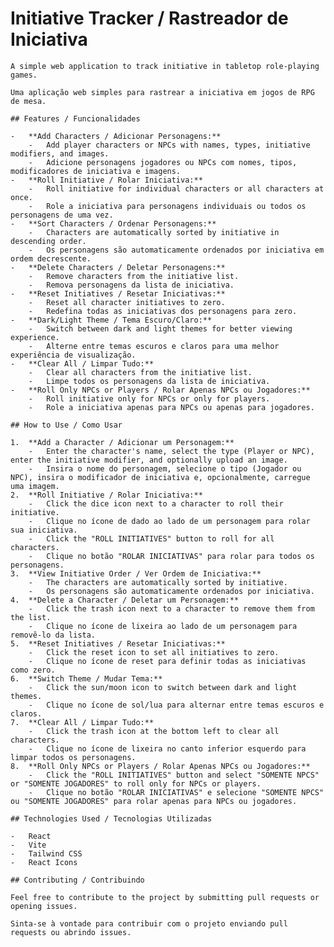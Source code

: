 # Initiative Tracker / Rastreador de Iniciativa

    A simple web application to track initiative in tabletop role-playing games.

    Uma aplicação web simples para rastrear a iniciativa em jogos de RPG de mesa.

    ## Features / Funcionalidades

    -   **Add Characters / Adicionar Personagens:**
        -   Add player characters or NPCs with names, types, initiative modifiers, and images.
        -   Adicione personagens jogadores ou NPCs com nomes, tipos, modificadores de iniciativa e imagens.
    -   **Roll Initiative / Rolar Iniciativa:**
        -   Roll initiative for individual characters or all characters at once.
        -   Role a iniciativa para personagens individuais ou todos os personagens de uma vez.
    -   **Sort Characters / Ordenar Personagens:**
        -   Characters are automatically sorted by initiative in descending order.
        -   Os personagens são automaticamente ordenados por iniciativa em ordem decrescente.
    -   **Delete Characters / Deletar Personagens:**
        -   Remove characters from the initiative list.
        -   Remova personagens da lista de iniciativa.
    -   **Reset Initiatives / Resetar Iniciativas:**
        -   Reset all character initiatives to zero.
        -   Redefina todas as iniciativas dos personagens para zero.
    -   **Dark/Light Theme / Tema Escuro/Claro:**
        -   Switch between dark and light themes for better viewing experience.
        -   Alterne entre temas escuros e claros para uma melhor experiência de visualização.
    -   **Clear All / Limpar Tudo:**
        -   Clear all characters from the initiative list.
        -   Limpe todos os personagens da lista de iniciativa.
    -   **Roll Only NPCs or Players / Rolar Apenas NPCs ou Jogadores:**
        -   Roll initiative only for NPCs or only for players.
        -   Role a iniciativa apenas para NPCs ou apenas para jogadores.

    ## How to Use / Como Usar

    1.  **Add a Character / Adicionar um Personagem:**
        -   Enter the character's name, select the type (Player or NPC), enter the initiative modifier, and optionally upload an image.
        -   Insira o nome do personagem, selecione o tipo (Jogador ou NPC), insira o modificador de iniciativa e, opcionalmente, carregue uma imagem.
    2.  **Roll Initiative / Rolar Iniciativa:**
        -   Click the dice icon next to a character to roll their initiative.
        -   Clique no ícone de dado ao lado de um personagem para rolar sua iniciativa.
        -   Click the "ROLL INITIATIVES" button to roll for all characters.
        -   Clique no botão "ROLAR INICIATIVAS" para rolar para todos os personagens.
    3.  **View Initiative Order / Ver Ordem de Iniciativa:**
        -   The characters are automatically sorted by initiative.
        -   Os personagens são automaticamente ordenados por iniciativa.
    4.  **Delete a Character / Deletar um Personagem:**
        -   Click the trash icon next to a character to remove them from the list.
        -   Clique no ícone de lixeira ao lado de um personagem para removê-lo da lista.
    5.  **Reset Initiatives / Resetar Iniciativas:**
        -   Click the reset icon to set all initiatives to zero.
        -   Clique no ícone de reset para definir todas as iniciativas como zero.
    6.  **Switch Theme / Mudar Tema:**
        -   Click the sun/moon icon to switch between dark and light themes.
        -   Clique no ícone de sol/lua para alternar entre temas escuros e claros.
    7.  **Clear All / Limpar Tudo:**
        -   Click the trash icon at the bottom left to clear all characters.
        -   Clique no ícone de lixeira no canto inferior esquerdo para limpar todos os personagens.
    8.  **Roll Only NPCs or Players / Rolar Apenas NPCs ou Jogadores:**
        -   Click the "ROLL INITIATIVES" button and select "SOMENTE NPCS" or "SOMENTE JOGADORES" to roll only for NPCs or players.
        -   Clique no botão "ROLAR INICIATIVAS" e selecione "SOMENTE NPCS" ou "SOMENTE JOGADORES" para rolar apenas para NPCs ou jogadores.

    ## Technologies Used / Tecnologias Utilizadas

    -   React
    -   Vite
    -   Tailwind CSS
    -   React Icons

    ## Contributing / Contribuindo

    Feel free to contribute to the project by submitting pull requests or opening issues.

    Sinta-se à vontade para contribuir com o projeto enviando pull requests ou abrindo issues.
